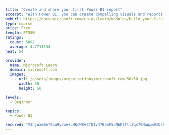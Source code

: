 ```yaml
---
title: "Create and share your first Power BI report"
excerpt: "With Power BI, you can create compelling visuals and reports. In this module, you learn how to use Power BI Desktop to connect to data, build visuals, and create a report that you can share with others in your organization. You then learn how to publish the report to the Power BI service, so that others can see your insights and benefit from your work."
webUrl: https://docs.microsoft.com/en-us/learn/modules/build-your-first-power-bi-report/
type: course
price: Free
length: PT55M
ratings:
  count: 5802
  average: 4.7711134
heat: 54

provider:
  name: Microsoft Learn
  domain: microsoft.com
  images:
    - url: /assets/images/organizations/microsoft.com-50x50.jpg
      width: 50
      height: 50

levels:
  - Beginner

topics:
  - Power BI

secured: "V3hjWzmBeT9au9y3ae+LHKcWB+CTU1v47BamF5aNbKtTllZqs79NwWpm9IUskHC+c3CnpVQeX0ymRcw0L5+WengjvwLObzCiyc52uzsxg8hRqrMghvAgo4DGDLVnG0Dj/rj9hn4Uek4CL/f3V+svrg7QWTwEDH/P1r+Lcg9a+ghjHEmY9DHQ1lDKvZA2n/+aliUmri75RWwrsVdwDWvuWZn3Kg8st2IJu81RHiem41PIkBj+sXXpa/ovMFZ6nefWsyLd10cw3S7BmIyNugDjORf9f/TARjD5LgqIlrabQzG1eKI+ZaM9cEZHmLED+fSFqAAMaxjPw6mLI3lVSY8B2DclluZNMAuVWEEV8IMoeMSO981jC54mdtQ01Vb5i2M3s21PFKQ9MU2iYXCn+D4Yh9GVeUjLoiKMxve4SoXKEwE=;2jOmJx9YQ5WLiwrcRqv43g=="
---
```



